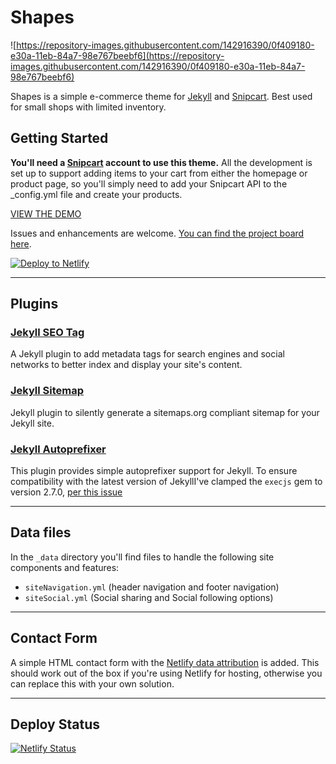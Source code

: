 # Shapes

![https://repository-images.githubusercontent.com/142916390/0f409180-e30a-11eb-84a7-98e767beebf6](https://repository-images.githubusercontent.com/142916390/0f409180-e30a-11eb-84a7-98e767beebf6)

Shapes is a simple e-commerce theme for [Jekyll](https://jekyllrb.com/) and [Snipcart](https://snipcart.com/). Best used for small shops with limited inventory.

## Getting Started

__You'll need a [Snipcart](https://snipcart.com/) account to use this theme.__ All the development is set up to support adding items to your cart from either the homepage or product page, so you'll simply need to add your Snipcart API to the _config.yml file and create your products.


[VIEW THE DEMO](https://shapes-for-jekyll-and-snipcart.netlify.app)



Issues and enhancements are welcome. [You can find the project board here](https://github.com/discoform/shapes-for-jekyll-and-snipcart/projects/1).


<a class="btn-dtn" href="https://app.netlify.com/start/deploy?repository=https://github.com/discoform/shapes-for-jekyll-and-snipcart">
    <img src="https://www.netlify.com/img/deploy/button.svg" title="Deploy to Netlify">
  </a>


---


## Plugins

### [Jekyll SEO Tag](https://github.com/discoform/shapes-for-jekyll-and-snipcart/projects/1)

A Jekyll plugin to add metadata tags for search engines and social networks to better index and display your site's content.


### [Jekyll Sitemap](https://github.com/jekyll/jekyll-sitemap)
Jekyll plugin to silently generate a sitemaps.org compliant sitemap for your Jekyll site.


### [Jekyll Autoprefixer](https://github.com/vwochnik/jekyll-autoprefixer)
This plugin provides simple autoprefixer support for Jekyll. To ensure compatibility with the latest version of JekyllI've clamped the `execjs` gem to version 2.7.0, [per this issue](https://github.com/ai/autoprefixer-rails/issues/160)

---

## Data files

In the `_data` directory you'll find files to handle the following site components and features:

- `siteNavigation.yml` (header navigation and footer navigation)
- `siteSocial.yml` (Social sharing and Social following options)

---

## Contact Form

A simple HTML contact form with the [Netlify data attribution](https://docs.netlify.com/forms/setup/) is added. This should work out of the box if you're using Netlify for hosting, otherwise you can replace this with your own solution.



---

## Deploy Status
[![Netlify Status](https://api.netlify.com/api/v1/badges/468ba6f2-1ecf-484f-8f50-9a87321992fe/deploy-status)](https://app.netlify.com/sites/shapes-for-jekyll-and-snipcart/deploys)

